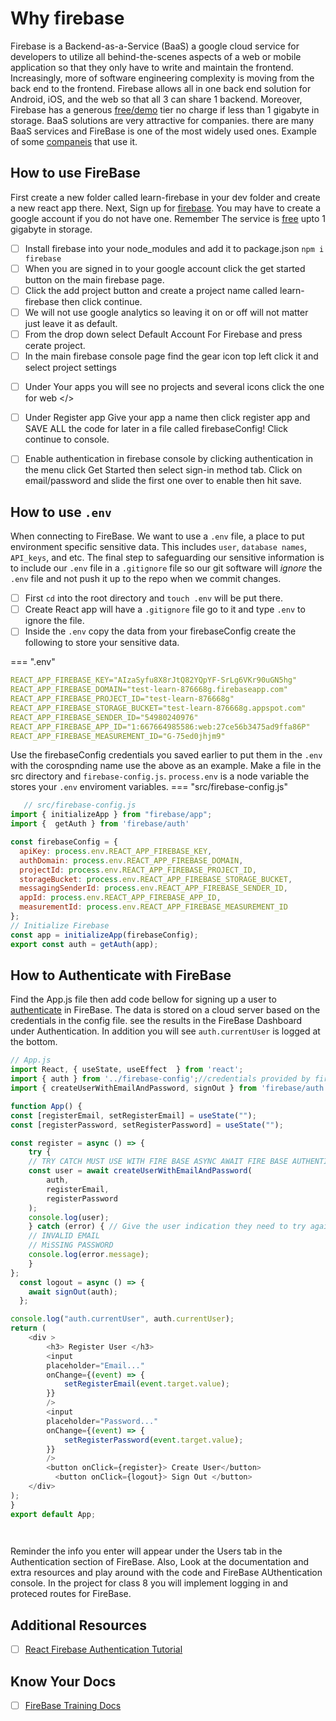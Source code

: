 # Why firebase

Firebase is a Backend-as-a-Service (BaaS) a google cloud service for developers to utilize all behind-the-scenes aspects of a web or mobile application so that they only have to write and maintain the frontend. Increasingly, more of software engineering complexity is moving from the back end to the frontend. Firebase allows all in one back end solution for Android, iOS, and the web so that all 3 can share 1 backend. Moreover, Firebase has a generous [free/demo](https://firebase.google.com/pricing) tier no charge if less than 1 gigabyte in storage. BaaS solutions are very attractive for companies. there are many BaaS services and FireBase is one of the most widely used ones. Example of some [companeis](https://blog.back4app.com/which-companies-use-firebase/) that use it. 

	

## How to use FireBase

 First create a new folder called learn-firebase in your dev folder and create a new react app there. Next, Sign up for [firebase](https://firebase.google.com/). You may have to create a google account if you do not have one. Remember The service is [free](https://firebase.google.com/pricing) upto 1 gigabyte in storage. 

- [ ] Install firebase into your node_modules and add it to package.json `npm i firebase` 
- [ ] When you are signed in to your google account click the get started button on the main firebase page.
- [ ] Click the add project button and create a project name called learn-firebase then click continue.
- [ ] We will not use google analytics so leaving it on or off will not matter just leave it as default.
- [ ] From the drop down select Default Account For Firebase and press cerate project.
    <!-- * [ ] Follow the instructions in the README to complete then turn in. -->
- [ ] In the main firebase console page find the gear icon top left click it and select project settings
<!-- - [ ] Interview Questions: Blog to Show You Know -->
- [ ] Under Your apps you will see no projects and several icons click the one for web </>
- [ ] Under Register app Give your app a name then click register app and SAVE ALL the code for later in a file called firebaseConfig! Click continue to console.
- [ ] Enable authentication in firebase console by clicking authentication in the menu click Get Started  then select sign-in method tab. Click on email/password and slide the first one over to enable then hit save.




## How to use `.env`

  When connecting to FireBase. We want to use a `.env` file, a place to put environment specific sensitive data. This includes  `user`, `database names`, `API_keys`, and etc. The final step to safeguarding our sensitive information is to include our `.env` file in a `.gitignore` file so our git software will *ignore* the `.env` file and not push it up to the repo when we commit changes.

- [ ] First `cd` into the root directory and `touch .env` will be put there.
- [ ] Create React app will have a `.gitignore` file go to it and type `.env` to ignore the file.
- [ ] Inside the `.env` copy the data from your firebaseConfig create the following to store your sensitive data.

=== ".env"

```yaml
REACT_APP_FIREBASE_KEY="AIzaSyfu8X8rJtQ82YQpYF-SrLg6VKr90uGN5hg"
REACT_APP_FIREBASE_DOMAIN="test-learn-876668g.firebaseapp.com"
REACT_APP_FIREBASE_PROJECT_ID="test-learn-876668g"
REACT_APP_FIREBASE_STORAGE_BUCKET="test-learn-876668g.appspot.com" 
REACT_APP_FIREBASE_SENDER_ID="54980240976"
REACT_APP_FIREBASE_APP_ID="1:667664985586:web:27ce56b3475ad9ffa86P"
REACT_APP_FIREBASE_MEASUREMENT_ID="G-75ed0jhjm9"
```
Use the firebaseConfig credentials you saved earlier to put them in the `.env` with the corospnding name use the above as an example. Make a file in the src directory and `firebase-config.js`. `process.env` is a node variable the stores your `.env` enviroment variables.
=== "src/firebase-config.js"
```javascript
   // src/firebase-config.js
import { initializeApp } from "firebase/app";
import {  getAuth } from 'firebase/auth'

const firebaseConfig = {
  apiKey: process.env.REACT_APP_FIREBASE_KEY,
  authDomain: process.env.REACT_APP_FIREBASE_DOMAIN,
  projectId: process.env.REACT_APP_FIREBASE_PROJECT_ID,
  storageBucket: process.env.REACT_APP_FIREBASE_STORAGE_BUCKET,
  messagingSenderId: process.env.REACT_APP_FIREBASE_SENDER_ID,
  appId: process.env.REACT_APP_FIREBASE_APP_ID,
  measurementId: process.env.REACT_APP_FIREBASE_MEASUREMENT_ID
};
// Initialize Firebase
const app = initializeApp(firebaseConfig);
export const auth = getAuth(app);
```

## How to Authenticate with FireBase

Find the App.js file then add code bellow for signing up a user to [authenticate](https://firebase.google.com/docs/auth/web/password-auth) in FireBase. The data is stored on a cloud server based on the credentials in the config file. see the results in the FireBase Dashboard under Authentication. In addition you will see `auth.currentUser` is logged at the bottom.

```javascript
// App.js
import React, { useState, useEffect  } from 'react';
import { auth } from '../firebase-config';//credentials provided by firebase from above
import { createUserWithEmailAndPassword, signOut } from 'firebase/auth' // installed firebase dependency 

function App() {
const [registerEmail, setRegisterEmail] = useState("");
const [registerPassword, setRegisterPassword] = useState("");

const register = async () => {
    try { 
    // TRY CATCH MUST USE WITH FIRE BASE ASYNC AWAIT FIRE BASE AUTHENTICATION
    const user = await createUserWithEmailAndPassword(
        auth,
        registerEmail,
        registerPassword
    );
    console.log(user);
    } catch (error) { // Give the user indication they need to try again and why
    // INVALID EMAIL
    // MiSSING PASSWORD
    console.log(error.message);
    }
};
  const logout = async () => {
    await signOut(auth);
  };

console.log("auth.currentUser", auth.currentUser);
return (
    <div >
        <h3> Register User </h3>
        <input
        placeholder="Email..."
        onChange={(event) => {
            setRegisterEmail(event.target.value);
        }}
        />
        <input
        placeholder="Password..."
        onChange={(event) => {
            setRegisterPassword(event.target.value);
        }}
        />
        <button onClick={register}> Create User</button>
          <button onClick={logout}> Sign Out </button>
    </div>
);
}
export default App;

    
```
Reminder the info you enter will appear under the Users tab in the Authentication section of FireBase. Also, Look at the documentation and extra resources and play around with the code and FireBase AUthentication console. In the project for class 8 you will implement logging in and proteced routes for FireBase.

## Additional Resources

- [ ] [React Firebase Authentication Tutorial](https://www.youtube.com/watch?v=9bXhf_TELP4)


## Know Your Docs

- [ ] [FireBase Training Docs](https://firebase.google.com/docs/auth)

